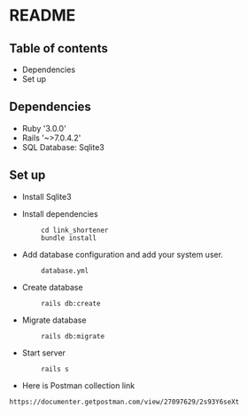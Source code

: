 # README

## Table of contents

* Dependencies
* Set up

## Dependencies

* Ruby '3.0.0'
* Rails '~>7.0.4.2'
* SQL Database: Sqlite3

## Set up

* Install Sqlite3

* Install dependencies
```
		cd link_shortener
		bundle install
```

* Add database configuration and add your system user.
```
		database.yml
```

* Create database
```
		rails db:create
```

* Migrate database
```
		rails db:migrate
```

* Start server
```
		rails s
```
* Here is Postman collection link
```
https://documenter.getpostman.com/view/27097629/2s93Y6seXt
```